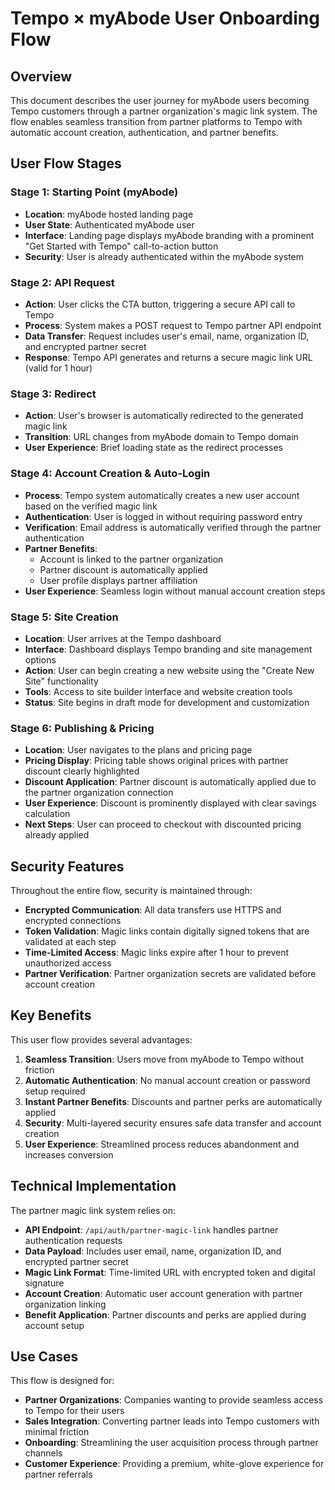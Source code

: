 # Tempo × myAbode User Onboarding Flow

## Overview
This document describes the user journey for myAbode users becoming Tempo customers through a partner organization&apos;s magic link system. The flow enables seamless transition from partner platforms to Tempo with automatic account creation, authentication, and partner benefits.

## User Flow Stages

### Stage 1: Starting Point (myAbode)
- **Location**: myAbode hosted landing page
- **User State**: Authenticated myAbode user
- **Interface**: Landing page displays myAbode branding with a prominent &quot;Get Started with Tempo&quot; call-to-action button
- **Security**: User is already authenticated within the myAbode system

### Stage 2: API Request
- **Action**: User clicks the CTA button, triggering a secure API call to Tempo
- **Process**: System makes a POST request to Tempo partner API endpoint
- **Data Transfer**: Request includes user&apos;s email, name, organization ID, and encrypted partner secret
- **Response**: Tempo API generates and returns a secure magic link URL (valid for 1 hour)

### Stage 3: Redirect
- **Action**: User&apos;s browser is automatically redirected to the generated magic link
- **Transition**: URL changes from myAbode domain to Tempo domain
- **User Experience**: Brief loading state as the redirect processes

### Stage 4: Account Creation & Auto-Login
- **Process**: Tempo system automatically creates a new user account based on the verified magic link
- **Authentication**: User is logged in without requiring password entry
- **Verification**: Email address is automatically verified through the partner authentication
- **Partner Benefits**: 
  - Account is linked to the partner organization
  - Partner discount is automatically applied
  - User profile displays partner affiliation
- **User Experience**: Seamless login without manual account creation steps

### Stage 5: Site Creation
- **Location**: User arrives at the Tempo dashboard
- **Interface**: Dashboard displays Tempo branding and site management options
- **Action**: User can begin creating a new website using the &quot;Create New Site&quot; functionality
- **Tools**: Access to site builder interface and website creation tools
- **Status**: Site begins in draft mode for development and customization

### Stage 6: Publishing & Pricing
- **Location**: User navigates to the plans and pricing page
- **Pricing Display**: Pricing table shows original prices with partner discount clearly highlighted
- **Discount Application**: Partner discount is automatically applied due to the partner organization connection
- **User Experience**: Discount is prominently displayed with clear savings calculation
- **Next Steps**: User can proceed to checkout with discounted pricing already applied

## Security Features

Throughout the entire flow, security is maintained through:
- **Encrypted Communication**: All data transfers use HTTPS and encrypted connections
- **Token Validation**: Magic links contain digitally signed tokens that are validated at each step
- **Time-Limited Access**: Magic links expire after 1 hour to prevent unauthorized access
- **Partner Verification**: Partner organization secrets are validated before account creation

## Key Benefits

This user flow provides several advantages:
1. **Seamless Transition**: Users move from myAbode to Tempo without friction
2. **Automatic Authentication**: No manual account creation or password setup required
3. **Instant Partner Benefits**: Discounts and partner perks are automatically applied
4. **Security**: Multi-layered security ensures safe data transfer and account creation
5. **User Experience**: Streamlined process reduces abandonment and increases conversion

## Technical Implementation

The partner magic link system relies on:
- **API Endpoint**: `/api/auth/partner-magic-link` handles partner authentication requests
- **Data Payload**: Includes user email, name, organization ID, and encrypted partner secret
- **Magic Link Format**: Time-limited URL with encrypted token and digital signature
- **Account Creation**: Automatic user account generation with partner organization linking
- **Benefit Application**: Partner discounts and perks are applied during account setup

## Use Cases

This flow is designed for:
- **Partner Organizations**: Companies wanting to provide seamless access to Tempo for their users
- **Sales Integration**: Converting partner leads into Tempo customers with minimal friction
- **Onboarding**: Streamlining the user acquisition process through partner channels
- **Customer Experience**: Providing a premium, white-glove experience for partner referrals
